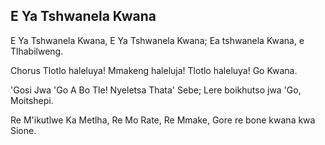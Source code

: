 ## E Ya Tshwanela Kwana

E Ya Tshwanela Kwana, E Ya Tshwanela Kwana;
Ea tshwanela Kwana, e Tlhabilweng.

Chorus
Tlotlo haleluya! Mmakeng haleluja!
Tlotlo haleluya! Go Kwana.

'Gosi Jwa 'Go A Bo Tle! Nyeletsa Thata' Sebe;
Lere boikhutso jwa 'Go, Moitshepi.

Re M'ikutlwe Ka Metlha, Re Mo Rate, Re Mmake,
Gore re bone kwana kwa Sione.

